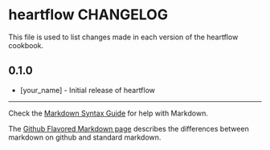 # heartflow CHANGELOG

This file is used to list changes made in each version of the heartflow cookbook.

## 0.1.0
- [your_name] - Initial release of heartflow

- - -
Check the [Markdown Syntax Guide](http://daringfireball.net/projects/markdown/syntax) for help with Markdown.

The [Github Flavored Markdown page](http://github.github.com/github-flavored-markdown/) describes the differences between markdown on github and standard markdown.
